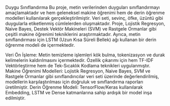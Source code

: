 Duygu Sınıflandırma
Bu proje, metin verilerinden duyguları sınıflandırmayı amaçlamaktadır ve hem geleneksel makine öğrenimi hem de derin öğrenme modelleri kullanılarak gerçekleştirilmiştir. Veri seti, sevinç, öfke, üzüntü gibi duygularla etiketlenmiş cümlelerden oluşmaktadır. Proje, Lojistik Regresyon, Naive Bayes, Destek Vektör Makineleri (SVM) ve Rastgele Ormanlar gibi çeşitli makine öğrenimi tekniklerini araştırmaktadır. Ayrıca, metin sınıflandırması için LSTM (Uzun Kısa Süreli Bellek) ağı kullanan bir derin öğrenme modeli de içermektedir.

Veri Ön İşleme: Metin temizleme işlemleri kök bulma, tokenizasyon ve durak kelimelerin kaldırılmasını içermektedir. Özellik çıkarımı için hem TF-IDF Vektörleştirme hem de Tek-Sıcaklık Kodlama teknikleri uygulanmıştır.
Makine Öğrenimi Modelleri: Lojistik Regresyon, Naive Bayes, SVM ve Rastgele Ormanlar gibi sınıflandırıcılar veri seti üzerinde değerlendirilmiş, modellerin karşılaştırılması için doğruluk ve sınıflandırma raporları üretilmiştir.
Derin Öğrenme Modeli: TensorFlow/Keras kullanılarak Embedding, LSTM ve Dense katmanlarına sahip ardışık bir model inşa edilmiştir.
